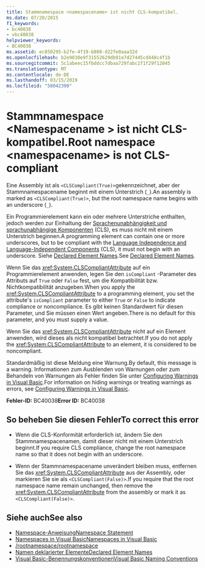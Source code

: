 ```yaml
---
title: Stammnamespace <namespacename> ist nicht CLS-kompatibel.
ms.date: 07/20/2015
f1_keywords:
- bc40038
- vbc40038
helpviewer_keywords:
- BC40038
ms.assetid: ec850295-b2fe-4f19-b808-d22fe0aaa32d
ms.openlocfilehash: b2e9830e9f31552629db91e7d27445cd448c4f1b
ms.sourcegitcommit: 5c1abeec15fbddcc7dbaa729fabc1f1f29f12045
ms.translationtype: MT
ms.contentlocale: de-DE
ms.lasthandoff: 03/15/2019
ms.locfileid: "58042390"
---
```

# <a name="root-namespace-namespacename-is-not-cls-compliant"></a><span data-ttu-id="3c690-102">Stammnamespace \<Namespacename > ist nicht CLS-kompatibel.</span><span class="sxs-lookup"><span data-stu-id="3c690-102">Root namespace \<namespacename> is not CLS-compliant</span></span>
<span data-ttu-id="3c690-103">Eine Assembly ist als `<CLSCompliant(True)>`gekennzeichnet, aber der Stammnamespacename beginnt mit einem Unterstrich (`_`).</span><span class="sxs-lookup"><span data-stu-id="3c690-103">An assembly is marked as `<CLSCompliant(True)>`, but the root namespace name begins with an underscore (`_`).</span></span>  
  
 <span data-ttu-id="3c690-104">Ein Programmierelement kann ein oder mehrere Unterstriche enthalten, jedoch werden zur Einhaltung der [Sprachenunabhängigkeit und sprachunabhängige Komponenten](../../standard/language-independence-and-language-independent-components.md) (CLS), es muss nicht mit einem Unterstrich beginnen.</span><span class="sxs-lookup"><span data-stu-id="3c690-104">A programming element can contain one or more underscores, but to be compliant with the [Language Independence and Language-Independent Components](../../standard/language-independence-and-language-independent-components.md) (CLS), it must not begin with an underscore.</span></span> <span data-ttu-id="3c690-105">Siehe [Declared Element Names](../../visual-basic/programming-guide/language-features/declared-elements/declared-element-names.md).</span><span class="sxs-lookup"><span data-stu-id="3c690-105">See [Declared Element Names](../../visual-basic/programming-guide/language-features/declared-elements/declared-element-names.md).</span></span>  
  
 <span data-ttu-id="3c690-106">Wenn Sie das <xref:System.CLSCompliantAttribute> auf ein Programmierelement anwenden, legen Sie den `isCompliant` -Parameter des Attributs auf `True` oder `False` fest, um die Kompatibilität bzw. Nichtkompatibilität anzugeben.</span><span class="sxs-lookup"><span data-stu-id="3c690-106">When you apply the <xref:System.CLSCompliantAttribute> to a programming element, you set the attribute's `isCompliant` parameter to either `True` or `False` to indicate compliance or noncompliance.</span></span> <span data-ttu-id="3c690-107">Es gibt keinen Standardwert für diesen Parameter, und Sie müssen einen Wert angeben.</span><span class="sxs-lookup"><span data-stu-id="3c690-107">There is no default for this parameter, and you must supply a value.</span></span>  
  
 <span data-ttu-id="3c690-108">Wenn Sie das <xref:System.CLSCompliantAttribute> nicht auf ein Element anwenden, wird dieses als nicht kompatibel betrachtet.</span><span class="sxs-lookup"><span data-stu-id="3c690-108">If you do not apply the <xref:System.CLSCompliantAttribute> to an element, it is considered to be noncompliant.</span></span>  
  
 <span data-ttu-id="3c690-109">Standardmäßig ist diese Meldung eine Warnung.</span><span class="sxs-lookup"><span data-stu-id="3c690-109">By default, this message is a warning.</span></span> <span data-ttu-id="3c690-110">Informationen zum Ausblenden von Warnungen oder zum Behandeln von Warnungen als Fehler finden Sie unter [Configuring Warnings in Visual Basic](/visualstudio/ide/configuring-warnings-in-visual-basic).</span><span class="sxs-lookup"><span data-stu-id="3c690-110">For information on hiding warnings or treating warnings as errors, see [Configuring Warnings in Visual Basic](/visualstudio/ide/configuring-warnings-in-visual-basic).</span></span>  
  
 <span data-ttu-id="3c690-111">**Fehler-ID:** BC40038</span><span class="sxs-lookup"><span data-stu-id="3c690-111">**Error ID:** BC40038</span></span>  
  
## <a name="to-correct-this-error"></a><span data-ttu-id="3c690-112">So beheben Sie diesen Fehler</span><span class="sxs-lookup"><span data-stu-id="3c690-112">To correct this error</span></span>  
  
-   <span data-ttu-id="3c690-113">Wenn die CLS-Konformität erforderlich ist, ändern Sie den Stammnamespacenamen, damit dieser nicht mit einem Unterstrich beginnt.</span><span class="sxs-lookup"><span data-stu-id="3c690-113">If you require CLS compliance, change the root namespace name so that it does not begin with an underscore.</span></span>  
  
-   <span data-ttu-id="3c690-114">Wenn der Stammnamespacename unverändert bleiben muss, entfernen Sie das <xref:System.CLSCompliantAttribute> aus der Assembly, oder markieren Sie sie als `<CLSCompliant(False)>`.</span><span class="sxs-lookup"><span data-stu-id="3c690-114">If you require that the root namespace name remain unchanged, then remove the <xref:System.CLSCompliantAttribute> from the assembly or mark it as `<CLSCompliant(False)>`.</span></span>  
  
## <a name="see-also"></a><span data-ttu-id="3c690-115">Siehe auch</span><span class="sxs-lookup"><span data-stu-id="3c690-115">See also</span></span>

- [<span data-ttu-id="3c690-116">Namespace-Anweisung</span><span class="sxs-lookup"><span data-stu-id="3c690-116">Namespace Statement</span></span>](../../visual-basic/language-reference/statements/namespace-statement.md)
- [<span data-ttu-id="3c690-117">Namespaces in Visual Basic</span><span class="sxs-lookup"><span data-stu-id="3c690-117">Namespaces in Visual Basic</span></span>](../../visual-basic/programming-guide/program-structure/namespaces.md)
- [<span data-ttu-id="3c690-118">/rootnamespace</span><span class="sxs-lookup"><span data-stu-id="3c690-118">/rootnamespace</span></span>](../../visual-basic/reference/command-line-compiler/rootnamespace.md)
- [<span data-ttu-id="3c690-119">Namen deklarierter Elemente</span><span class="sxs-lookup"><span data-stu-id="3c690-119">Declared Element Names</span></span>](../../visual-basic/programming-guide/language-features/declared-elements/declared-element-names.md)
- [<span data-ttu-id="3c690-120">Visual Basic-Benennungskonventionen</span><span class="sxs-lookup"><span data-stu-id="3c690-120">Visual Basic Naming Conventions</span></span>](../../visual-basic/programming-guide/program-structure/naming-conventions.md)
